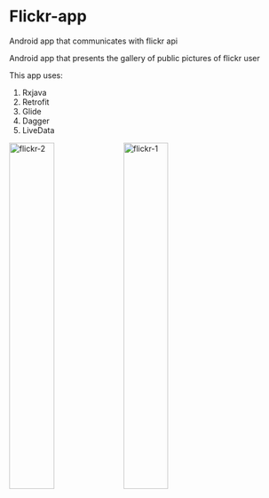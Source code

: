 # Flickr-app
Android app that communicates with flickr api

Android app that presents the gallery of public pictures of flickr user

This app uses:

  1. Rxjava
  2. Retrofit
  3. Glide
  4. Dagger
  5. LiveData
  
  
<a href="https://ibb.co/9rKf3qb"><img src="https://i.ibb.co/crfpXN6/Screenshot-20200105-205545-Flickr-App.jpg" alt="flickr-2" border="0" width="40%" height="40%"></a>
<a href="https://ibb.co/bKh3tbd"><img src="https://i.ibb.co/tJfhRLC/Screenshot-20200105-205556-Flickr-App.jpg" alt="flickr-1" border="0" width="40%" height="40%"></a>
